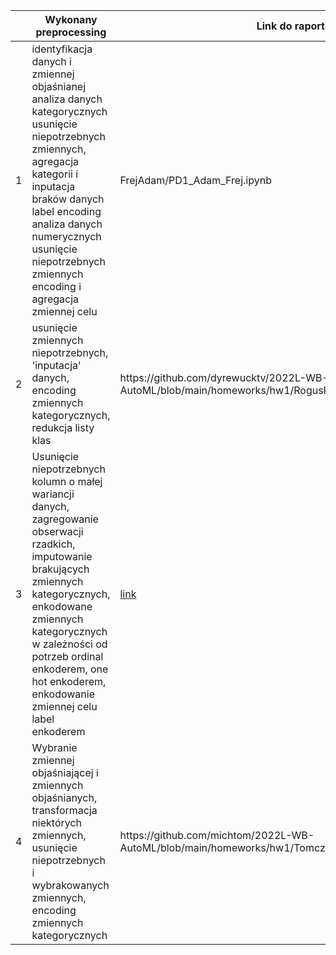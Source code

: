 <table>
<thead>
  <tr>
    <th></th>
    <th>Wykonany preprocessing</th>
    <th>Link do raportu</th>
  </tr>
</thead>
<tbody>
   <tr>
    <td>1</td>
    <td>identyfikacja danych i zmiennej objaśnianej</br>
        analiza danych kategorycznych</br>
        usunięcie niepotrzebnych zmiennych, agregacja kategorii i inputacja braków danych</br>
        label encoding</br>
        analiza danych numerycznych</br>
        usunięcie niepotrzebnych zmiennych</br>
        encoding i agregacja zmiennej celu
    </td>
    <td>FrejAdam/PD1_Adam_Frej.ipynb</td>
  </tr>
     <tr>
    <td>2</td>
    <td>usunięcie zmiennych niepotrzebnych, 'inputacja' danych, encoding zmiennych kategorycznych, redukcja listy klas</td>
    <td>https://github.com/dyrewucktv/2022L-WB-AutoML/blob/main/homeworks/hw1/RoguskiMikolaj/RoguskiMikolaj.ipynb</td>
  </tr>
  <tr>
    <td>3</td>
    <td>Usunięcie niepotrzebnych kolumn o małej wariancji danych, zagregowanie obserwacji rzadkich, imputowanie brakujących zmiennych kategorycznych, enkodowane zmiennych kategorycznych w zależności od potrzeb ordinal enkoderem, one hot enkoderem, enkodowanie zmiennej celu label enkoderem</td>
    <td><a href="MarciniakPiotr/homework.ipynb">link</td>
  </tr>
  <tr>
    <td>4</td>
    <td>Wybranie zmiennej objaśniającej i zmiennych objaśnianych, transformacja niektórych zmiennych, usunięcie niepotrzebnych i wybrakowanych zmiennych, encoding zmiennych kategorycznych </td>
    <td>https://github.com/michtom/2022L-WB-AutoML/blob/main/homeworks/hw1/TomczykMichal/homework1.ipynb</td>
  </tr>
  </tbody>
</table>
